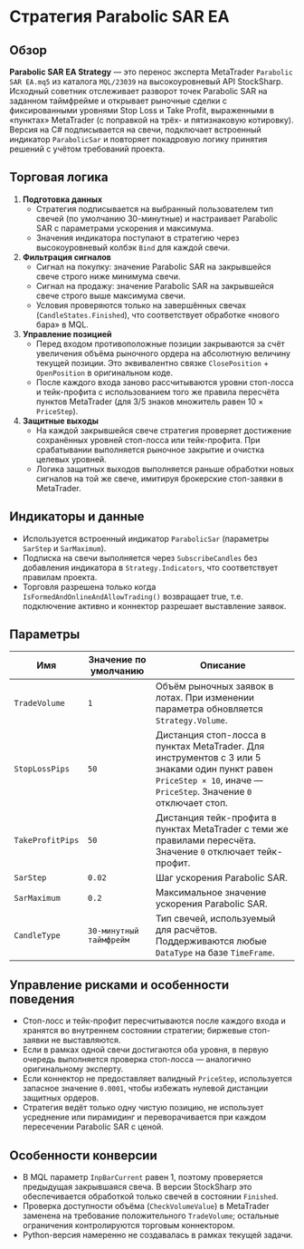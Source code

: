 # Стратегия Parabolic SAR EA

## Обзор
**Parabolic SAR EA Strategy** — это перенос эксперта MetaTrader `Parabolic SAR EA.mq5` из каталога `MQL/23039` на высокоуровневый API StockSharp. Исходный советник отслеживает разворот точек Parabolic SAR на заданном таймфрейме и открывает рыночные сделки с фиксированными уровнями Stop Loss и Take Profit, выраженными в «пунктах» MetaTrader (с поправкой на трёх- и пятизнаковую котировку). Версия на C# подписывается на свечи, подключает встроенный индикатор `ParabolicSar` и повторяет покадровую логику принятия решений с учётом требований проекта.

## Торговая логика
1. **Подготовка данных**
   - Стратегия подписывается на выбранный пользователем тип свечей (по умолчанию 30-минутные) и настраивает Parabolic SAR с параметрами ускорения и максимума.
   - Значения индикатора поступают в стратегию через высокоуровневый колбэк `Bind` для каждой свечи.
2. **Фильтрация сигналов**
   - Сигнал на покупку: значение Parabolic SAR на закрывшейся свече строго ниже минимума свечи.
   - Сигнал на продажу: значение Parabolic SAR на закрывшейся свече строго выше максимума свечи.
   - Условия проверяются только на завершённых свечах (`CandleStates.Finished`), что соответствует обработке «нового бара» в MQL.
3. **Управление позицией**
   - Перед входом противоположные позиции закрываются за счёт увеличения объёма рыночного ордера на абсолютную величину текущей позиции. Это эквивалентно связке `ClosePosition` + `OpenPosition` в оригинальном коде.
   - После каждого входа заново рассчитываются уровни стоп-лосса и тейк-профита с использованием того же правила пересчёта пунктов MetaTrader (для 3/5 знаков множитель равен 10 × `PriceStep`).
4. **Защитные выходы**
   - На каждой закрывшейся свече стратегия проверяет достижение сохранённых уровней стоп-лосса или тейк-профита. При срабатывании выполняется рыночное закрытие и очистка целевых уровней.
   - Логика защитных выходов выполняется раньше обработки новых сигналов на той же свече, имитируя брокерские стоп-заявки в MetaTrader.

## Индикаторы и данные
- Используется встроенный индикатор `ParabolicSar` (параметры `SarStep` и `SarMaximum`).
- Подписка на свечи выполняется через `SubscribeCandles` без добавления индикатора в `Strategy.Indicators`, что соответствует правилам проекта.
- Торговля разрешена только когда `IsFormedAndOnlineAndAllowTrading()` возвращает true, т.е. подключение активно и коннектор разрешает выставление заявок.

## Параметры
| Имя | Значение по умолчанию | Описание |
| --- | --- | --- |
| `TradeVolume` | `1` | Объём рыночных заявок в лотах. При изменении параметра обновляется `Strategy.Volume`. |
| `StopLossPips` | `50` | Дистанция стоп-лосса в пунктах MetaTrader. Для инструментов с 3 или 5 знаками один пункт равен `PriceStep × 10`, иначе — `PriceStep`. Значение `0` отключает стоп. |
| `TakeProfitPips` | `50` | Дистанция тейк-профита в пунктах MetaTrader с теми же правилами пересчёта. Значение `0` отключает тейк-профит. |
| `SarStep` | `0.02` | Шаг ускорения Parabolic SAR. |
| `SarMaximum` | `0.2` | Максимальное значение ускорения Parabolic SAR. |
| `CandleType` | `30-минутный таймфрейм` | Тип свечей, используемый для расчётов. Поддерживаются любые `DataType` на базе `TimeFrame`. |

## Управление рисками и особенности поведения
- Стоп-лосс и тейк-профит пересчитываются после каждого входа и хранятся во внутреннем состоянии стратегии; биржевые стоп-заявки не выставляются.
- Если в рамках одной свечи достигаются оба уровня, в первую очередь выполняется проверка стоп-лосса — аналогично оригинальному эксперту.
- Если коннектор не предоставляет валидный `PriceStep`, используется запасное значение `0.0001`, чтобы избежать нулевой дистанции защитных ордеров.
- Стратегия ведёт только одну чистую позицию, не использует усреднение или пирамидинг и переворачивается при каждом пересечении Parabolic SAR с ценой.

## Особенности конверсии
- В MQL параметр `InpBarCurrent` равен 1, поэтому проверяется предыдущая закрывшаяся свеча. В версии StockSharp это обеспечивается обработкой только свечей в состоянии `Finished`.
- Проверка доступности объёма (`CheckVolumeValue`) в MetaTrader заменена на требование положительного `TradeVolume`; остальные ограничения контролируются торговым коннектором.
- Python-версия намеренно не создавалась в рамках текущей задачи.
